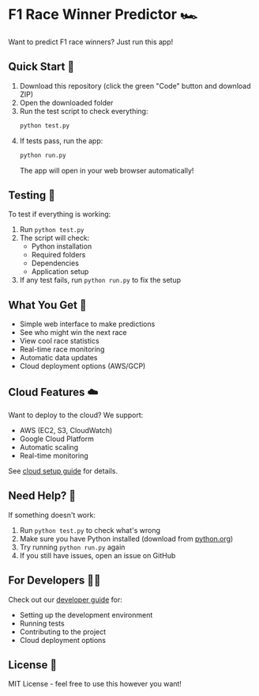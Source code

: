 # F1 Race Winner Predictor 🏎️

Want to predict F1 race winners? Just run this app!

## Quick Start 🚀

1. Download this repository (click the green "Code" button and download ZIP)
2. Open the downloaded folder
3. Run the test script to check everything:
   ```bash
   python test.py
   ```
4. If tests pass, run the app:
   ```bash
   python run.py
   ```
   The app will open in your web browser automatically!

## Testing 🧪

To test if everything is working:
1. Run `python test.py`
2. The script will check:
   - Python installation
   - Required folders
   - Dependencies
   - Application setup
3. If any test fails, run `python run.py` to fix the setup

## What You Get 🎁

- Simple web interface to make predictions
- See who might win the next race
- View cool race statistics
- Real-time race monitoring
- Automatic data updates
- Cloud deployment options (AWS/GCP)

## Cloud Features ☁️

Want to deploy to the cloud? We support:
- AWS (EC2, S3, CloudWatch)
- Google Cloud Platform
- Automatic scaling
- Real-time monitoring

See [cloud setup guide](docs/cloud_setup.md) for details.

## Need Help? 💬

If something doesn't work:
1. Run `python test.py` to check what's wrong
2. Make sure you have Python installed (download from [python.org](https://python.org))
3. Try running `python run.py` again
4. If you still have issues, open an issue on GitHub

## For Developers 👨‍💻

Check out our [developer guide](docs/developer_guide.md) for:
- Setting up the development environment
- Running tests
- Contributing to the project
- Cloud deployment options

## License 📄

MIT License - feel free to use this however you want! 